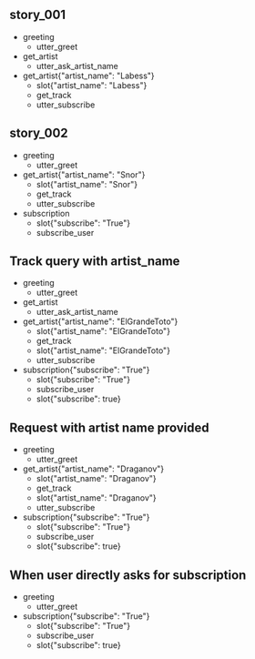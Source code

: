 ## story_001
* greeting
  - utter_greet
* get_artist
  - utter_ask_artist_name
* get_artist{"artist_name": "Labess"}
  - slot{"artist_name": "Labess"}
  - get_track
  - utter_subscribe


## story_002
* greeting
  - utter_greet
* get_artist{"artist_name": "Snor"}
  - slot{"artist_name": "Snor"}
  - get_track
  - utter_subscribe
* subscription
  - slot{"subscribe": "True"}
  - subscribe_user

## Track query with artist_name
* greeting
    - utter_greet
* get_artist
    - utter_ask_artist_name
* get_artist{"artist_name": "ElGrandeToto"}
    - slot{"artist_name": "ElGrandeToto"}
    - get_track
    - slot{"artist_name": "ElGrandeToto"}
    - utter_subscribe
* subscription{"subscribe": "True"}
    - slot{"subscribe": "True"}
    - subscribe_user
    - slot{"subscribe": true}

## Request with artist name provided
* greeting
    - utter_greet
* get_artist{"artist_name": "Draganov"}
    - slot{"artist_name": "Draganov"}
    - get_track
    - slot{"artist_name": "Draganov"}
    - utter_subscribe
* subscription{"subscribe": "True"}
    - slot{"subscribe": "True"}
    - subscribe_user
    - slot{"subscribe": true}

## When user directly asks for subscription
* greeting
    - utter_greet
* subscription{"subscribe": "True"}
    - slot{"subscribe": "True"}
    - subscribe_user
    - slot{"subscribe": true}
